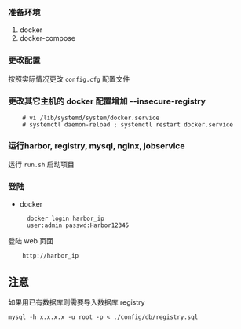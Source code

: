 ### 准备环境
1. docker
2. docker-compose

### 更改配置
按照实际情况更改 `config.cfg` 配置文件
### 更改其它主机的 docker 配置增加 --insecure-registry
        # vi /lib/systemd/system/docker.service
        # systemctl daemon-reload ; systemctl restart docker.service
### 运行harbor, registry, mysql, nginx, jobservice
运行 `run.sh` 启动项目
### 登陆 
- docker
    
        docker login harbor_ip     
        user:admin passwd:Harbor12345
登陆 web 页面
    
        http://harbor_ip

## 注意
如果用已有数据库则需要导入数据库 registry

    mysql -h x.x.x.x -u root -p < ./config/db/registry.sql